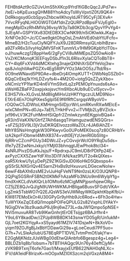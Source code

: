 FEHBtdAzt9cGZUvUmS5hXKcp9Yrd1fiGBcQqc2JPd7w=
/teE/+bKpEuxsgQHM88YhoAdcyTsWyVpxtiZ0fJ9QK4=
DdRkogsydGcbSpyoZhbcwIlKhoyldJRT95CyFj3EXvA=
7VvcRFyqNLHIOGWGTGAf1dnZzQURPzdBpsiFVJyEgl0=
megMpIDxzRh4MVq36vsyW3y7a80KDb3cg/QyvYPvYg4=
SJEqAf+GSPYlXv83DtEDBX3CwNK99/n5iOKlwkkJKag=
XrNFOe3O+Jc/CCwe9gktOhgOsLZmAhVEd0sbYtUFcfo=
MmeB2/H2cTuuClyNQIfYJuX9J28DRRmsyiQLnbIhBzw=
a9ZFxR6x3/IvyHqQMVSFnKTunmVLv1HM9GKpbYclT0s=
oJ/huwAczg128ppHw6/2gFyCVi8uMiMEpsZQ50wAio8=
VxZrKCMonqK3EEFqyDSbJf1n3L6RIsvXylaCQToBbT8=
CY+4lq6FxXVd4dMCKtehg3najeQXNhXrSiDfYeVoj3w=
qs8JvlojhIIAwPGZXv4Eg5RIPVYOz3AkOO5zJTtd/Rs=
0O9neWNavd5P9DAe+dbeDrj4lOmpKUTT+DWbNqGSZb0=
6QqCirEkq1kYHLDZvyfs4i+4M2O0+iotg5QsZZykXbo=
oNCmIzYP1farKD4n6VYmS9xtLq2zPEMOpYnuxds6sAo=
sWsH6ZBaFPZoxpjxkojsvcYm9XbcAUb9uECvISycv+0=
E3HS7Vk+XLGvsLMd8ligMiHxUzHKfYtgczrJLMD9Nio=
E1XrE4En7OIqPlXes5glpI5E9f6fRftCsrgqsWByoV0=
rOQ0wC5JDWtoLKMHmgn5ilDjcrWrLsmRKvnRXwMElcE=
wIxCMmPN+d0Jq+7aEfLTHkHFvv2+iTVMjb2LyBVZick=
jxf96vLV3K2FuHMmHSiQpfr2Zmlwkzyn6EKgpivBQa4=
gR3/n5VaKXN/GtrfZ7Aih6asgqTiHamguzwdENSQGrs=
+sFZSj3SV9LI3jV2uDKRQElvozzoWaZOLr4JA6lAhZE=
MhY8SNsHmgtgkW30PKwyvGo0UPoMEK0scq7z80CRHbY=
izA2kprFiObnwI4MhX8374+vdt0EjYzUenRlGbSIitg=
6jRRrvCZcmPGUy34DWcJZ+yCGvvjirWcIO9YRqDu5ds=
iIfe7yZE2wNmJxky/cYMjI03bhnqgtJEwPhok8tcl34=
4sNRJPivzDSuKkJsjs/F+RpdrxpJC9mUD8rPDtPp24E=
axPyzCXX5ZawYdFXto3Di1F/kN/kaz9fUT2o4kQIXes=
oaR5XrkwU1yLyDePjZ9Z1KGiSvJD0I6oHkD5Qbxsps4=
giS5rSLNXGrIQv4E5arnZHxBs9zHxuvunLDGecwNoIw=
6ewiF4bAXh6zsME2vlJuHqFVeNT9Nn0zsLK/O3UQNP8=
2QjPqj5GSRnFSBN2t0KMkFhAzaMFb3NUo9m6WylpYfg=
fmdXnKCLdVsKlQrLb1OMto6zMCigMNPjpsnfsjewORg=
CZ5jZE8QJvQJ/gN9UWHWKMJHBIiga6BusvSFGdt/VKA=
LgZmk5TsbWO7rQ2EJQsWS3eVJWMqyWKGpkhtKbpKfbU=
KW817EMoEkOr4U30GPyGr9yHhb9Jc6Rod++6Fh3o4Hw=
TuWYIXeZqCEdQi1mopbPOlFeQPULG2s82VxphL0YAkY=
NGigDVw3bz9uaduP9Jj9nj6wZ73L+daJW1Qmpo5pNSE=
NVi5muvuAR8Tvb9IKwGnhrjtErOETsijgz6BAJrfhr4=
Y9oL6Y8kadDw//ZPJp8WB8DK143snwYD05gR/Un1ukM=
GjL7oet2KGYqyA+xS5yayd61MZlV741DsjwN+8kXoV0=
yiqm19ZOJfgBjJxBbYDDawGi29a+gLoeCeudi7PF5uo=
G7h+7vLSleAzlubUS78EqRPT1DVtLTvtmPmOf/akjYw=
E2GgMjKNdzJUsWBg00dEtwQlAnbfo6Bgespz4g+Leg4=
BBLDZb1q8b/1obsm+7bTBTIHAQgc9Un76y40eftCjyM=
zVK9B9TxnjT6ofe7Gao1/MxayjxEUfB622NAH0qNLXc=
lFV/dA1eidF8lrizxK+mOOpxMZI0XSzcm2qVGxzA8M4=
